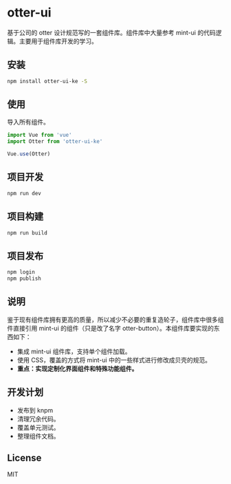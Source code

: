 # otter-ui

基于公司的 otter 设计规范写的一套组件库。组件库中大量参考 mint-ui 的代码逻辑。主要用于组件库开发的学习。

## 安装

```bash
npm install otter-ui-ke -S
```

## 使用

导入所有组件。

```js
import Vue from 'vue'
import Otter from 'otter-ui-ke'

Vue.use(Otter)
```

## 项目开发

```bash
npm run dev
```

## 项目构建

```bash
npm run build
```

## 项目发布

```bash
npm login
npm publish
```

## 说明

鉴于现有组件库拥有更高的质量，所以减少不必要的重复造轮子，组件库中很多组件直接引用 mint-ui 的组件（只是改了名字 otter-button）。本组件库要实现的东西如下：

* 集成 mint-ui 组件库，支持单个组件加载。
* 使用 CSS，覆盖的方式将 mint-ui 中的一些样式进行修改成贝壳的规范。
* **重点：实现定制化界面组件和特殊功能组件。**

## 开发计划

* 发布到 knpm
* 清理冗余代码。
* 覆盖单元测试。
* 整理组件文档。

## License

MIT